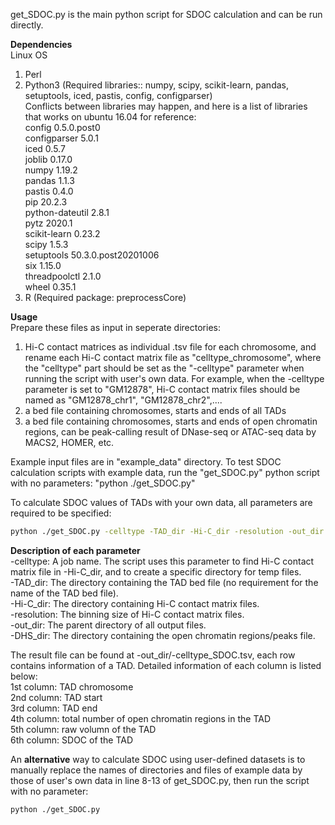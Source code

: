 get_SDOC.py is the main python script for SDOC calculation and can be run directly. 

**Dependencies**  
Linux OS
1. Perl
2. Python3 (Required libraries:: numpy, scipy, scikit-learn, pandas, setuptools, iced, pastis, config, configparser)  
Conflicts between libraries may happen, and here is a list of libraries that works on ubuntu 16.04 for reference:  
config          0.5.0.post0  
configparser    5.0.1  
iced            0.5.7  
joblib          0.17.0  
numpy           1.19.2  
pandas          1.1.3  
pastis          0.4.0  
pip             20.2.3  
python-dateutil 2.8.1  
pytz            2020.1  
scikit-learn    0.23.2  
scipy           1.5.3  
setuptools      50.3.0.post20201006  
six             1.15.0  
threadpoolctl   2.1.0  
wheel           0.35.1  
3. R (Required package: preprocessCore)  

**Usage**  
Prepare these files as input in seperate directories:  
1. Hi-C contact matrices as individual .tsv file for each chromosome, and rename each Hi-C contact matrix file as "celltype_chromosome", where the "celltype" part should be set as the "-celltype" parameter when running the script with user's own data. For example, when the -celltype parameter is set to "GM12878", Hi-C contact matrix files should be named as "GM12878_chr1", "GM12878_chr2",....  
2. a bed file containing chromosomes, starts and ends of all TADs  
3. a bed file containing chromosomes, starts and ends of open chromatin regions, can be peak-calling result of DNase-seq or ATAC-seq data by MACS2, HOMER, etc.
  
Example input files are in "example_data" directory. To test SDOC calculation scripts with example data, run the "get_SDOC.py" python script with no parameters:
"python ./get_SDOC.py"

To calculate SDOC values of TADs with your own data, all parameters are required to be specified:
```bash
python ./get_SDOC.py -celltype -TAD_dir -Hi-C_dir -resolution -out_dir -DHS_dir
```

**Description of each parameter**  
-celltype: A job name. The script uses this parameter to find Hi-C contact matrix file in -Hi-C_dir, and to create a specific directory for temp files.  
-TAD_dir: The directory containing the TAD bed file (no requirement for the name of the TAD bed file).  
-Hi-C_dir: The directory containing Hi-C contact matrix files.  
-resolution: The binning size of Hi-C contact matrix files.  
-out_dir: The parent directory of all output files.  
-DHS_dir: The directory containing the open chromatin regions/peaks file.  
  
The result file can be found at -out_dir/-celltype_SDOC.tsv, each row contains information of a TAD. Detailed information of each column is listed below:  
1st column: TAD chromosome  
2nd column: TAD start  
3rd column: TAD end  
4th column: total number of open chromatin regions in the TAD  
5th column: raw volumn of the TAD  
6th column: SDOC of the TAD  

An **alternative** way to calculate SDOC using user-defined datasets is to manually replace the names of directories and files of example data by those of user's own data in line 8-13 of get_SDOC.py, then run the script with no parameter:  
```bash
python ./get_SDOC.py
```
